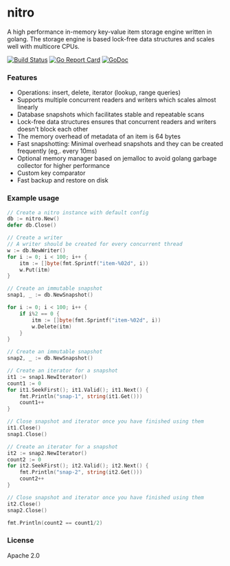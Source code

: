 # nitro

A high performance in-memory key-value item storage engine written in golang.
The storage engine is based lock-free data structures and scales well with
multicore CPUs.

[![Build Status](https://travis-ci.org/couchbase/nitro.svg?branch=master)](https://travis-ci.org/couchbase/nitro)
[![Go Report Card](https://goreportcard.com/badge/github.com/couchbase/nitro)](https://goreportcard.com/report/github.com/couchbase/nitro)
[![GoDoc](https://godoc.org/github.com/couchbase/nitro?status.svg)](https://godoc.org/github.com/couchbase/nitro)


### Features

- Operations: insert, delete, iterator (lookup, range queries)
- Supports multiple concurrent readers and writers which scales almost linearly
- Database snapshots which facilitates stable and repeatable scans
- Lock-free data structures ensures that concurrent readers and writers doesn't
  block each other
- The memory overhead of metadata of an item is 64 bytes
- Fast snapshotting: Minimal overhead snapshots and they can be created frequently (eg,. every 10ms)
- Optional memory manager based on jemalloc to avoid golang garbage collector
  for higher performance
- Custom key comparator
- Fast backup and restore on disk

### Example usage

```go
// Create a nitro instance with default config
db := nitro.New()
defer db.Close()

// Create a writer
// A writer should be created for every concurrent thread
w := db.NewWriter()
for i := 0; i < 100; i++ {
	itm := []byte(fmt.Sprintf("item-%02d", i))
	w.Put(itm)
}

// Create an immutable snapshot
snap1, _ := db.NewSnapshot()

for i := 0; i < 100; i++ {
	if i%2 == 0 {
		itm := []byte(fmt.Sprintf("item-%02d", i))
		w.Delete(itm)
	}
}

// Create an immutable snapshot
snap2, _ := db.NewSnapshot()

// Create an iterator for a snapshot
it1 := snap1.NewIterator()
count1 := 0
for it1.SeekFirst(); it1.Valid(); it1.Next() {
	fmt.Println("snap-1", string(it1.Get()))
	count1++
}

// Close snapshot and iterator once you have finished using them
it1.Close()
snap1.Close()

// Create an iterator for a snapshot
it2 := snap2.NewIterator()
count2 := 0
for it2.SeekFirst(); it2.Valid(); it2.Next() {
	fmt.Println("snap-2", string(it2.Get()))
	count2++
}

// Close snapshot and iterator once you have finished using them
it2.Close()
snap2.Close()

fmt.Println(count2 == count1/2)
```

### License

Apache 2.0
